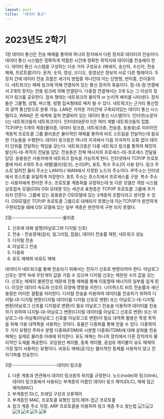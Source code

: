 ```yaml
---
layout: post
title:  "데이터 통신"
---
```


# 2023년도 2학기

1장
데이터 통신은 전송 매체를 통하여 하나의 장치에서 다른 장치로 데이터의 전송이다. 
데이터 통신 시스템은 정확하게 적절한 시간에 정확한 목적지에 데이터를 전송해야 한다. 
데이터 통신 시스템을 구성하는 더솟 거자 구성요소 (메세지, 송신자, 수신자, 전송 매체, 프로토콜)이다. 
문자, 숫자, 영상, 오디오, 동영상은 정보의 서로 다른 형태이다. 
두 장치 간에 데이터 전송 흐름은 세가지 방법중 하나인데 이는 단방향, 반이중, 전이중이다.
네트워크는 매체 링크에 의해 연결되어 있는 통신 장치의 묶음이다. 
점-대-점 연결에서 2개의 장치는 전용 링크에 의해 연결된다. 
다중점 연결에서는 3개 도는 그 이상의 장치가 링크를 공유한다. 
접속 형태는 네트워크의 물리적 or 논리적 배치를 나타낸다. 
장치들은 그물형, 성형, 버스형, 링형 접속형태로 배치 될 수 있다.
네트워크는 근거리 통신망과 광역 통신망으로 분류 가능. 
LAN은 가까운 거리간에 구축되어있는 데이터 통신 시스템이고, WAN은 전 세계에 걸쳐 연결되어 있는 데이터 통신 시스템이다. 
인터넷(소문자 i)는 네트워크들의 네트워크이다. 인터넷(대문자 I)은 여러 개별 네트워크들의 집합.
TCP/IP는 5개의 계층(물리층, 데이터 링크층, 네트워크층, 전송층, 응용층)로 이러어진 계층적 프로토콜 그룹 물리층은 물리적인 매체를 통하여 비트 스트림을 전달하는데 필요한 기능들을 수행한다. 
데이터 링크층은 하나의 지국에서 다음 지국까지 오류 없이 데이터 단위를 전달하는 책임을 갖는다. 
네트워크층은 다중 네트워크 링크를 통하여 패킷의 발신지-대-목적지 전달을 담당. 
전송층은 전체 메시지의 프로세스-대-프로세스 전달을 담당. 응용층은 사용자에게 네트워크 접속을 가능하게 한다. 
인터넷에서 TCP/IP 프로토콜에 따라 4개의 주소 레벨[물리(링크), 논리(IP), 포트, 특수 주소]이 사용 된다. 
링크 주소로 알려진 물리 주소는 LAN이나 WAN에서 지정된 노드의 주소이다. 
IP주소는 인터넷에서 호스트를 유일하게 저장한다. 
포트 주소는 호스트에서 프로세스를 구분. 특수 주소는 사용자에게 편리한 주소.
프로토콜 계층화를 규정하는데 또 다른 모델은 개방 시스템 상호접속 모댈(OSI) OSI 모데렝 잇는 세션과 표현층은 TCP/IP 프로토콜 그룹에 추가 되지 안흔다. 
그룹에 있는 응용층은 OSI모델에 있는 3계층의 조합이라고 생각할 수 있다. 
OSI모델은 TCP/IP 프로토콜 그룹으로 대체되지 못했는데 이는TCP/IP가 완전하게 구현되었을 떄에 OSI 모델에 있는 일부 계층은 완전하게 구현 되지 못했다.

2장--------------------------물리층
1. 신호에 대해 설명(아날로그와 디지털 신호)
2. 전송 - 전송장애(감쇠, 일그러짐, 잡음), 데이터 전송률 제한, 네트워크 성능
3. 디지털 전송
4. 아날로그 전송
5. 다중화
6. 유도 매체와 비유도 매체

데이터가 네트워크를 통해 전송되기 위해서는 전자기 신호로 변환되어야 한다. 
아날로그 신호는 영역 속에 무한개의 값을 가질 수 있으며 디지털 신호는 제한된 수의 값을 갖는다. 
신호는 매체의 불완전성 때문에 전통 매체를 통해 이동할때 에너지의 일부를 일게 된다.
이것은 데이터 속도와 신호의 모양에 영향을 끼친다. 
나이퀴스트 비트 전송률과 섀넌 용량은 어러한 결함을 처리한다.
디지털 전송을 이용하여 데이터를 전송하기 위하여 디지털-대-디지털 변환(디지털 데이터를 디지털 신호로 변환) 또는 아날로그-대-디지털 변환(아날로그 신호를 디지털로 변환)이 필요
아날로그 전송을 이용하여 데이터를 전송하기 위하여 디지털-대-아날로그 변환(디지털 데이터를 아날로그 신호로 변환) 또는 아날로그-대-아날록(아날로그 신호를 아날로그로 변환)이 필요
대역폭 활용은 특정 목적을 위해 가용 대역폭을 사용하는 것이다. 효율은 다중화를 통해 얻을 수 있다. 
다중화의 두 가지 유형인 주파수 분할 다중화(FDM)와 시분할 다중화(TDM)에 대해 살펴봄
전송 매체는 실제로 물리층 아래에 위치한다. 
유도 매체는 하나의 장치에서 다른 장치까지 물리적인 도체를 제공한다. 
꼬임쌍선 케이블, 동축 케이블, 광섬유 케이불이 유도 매체의 가장 많이 사용하는 유형이다. 비유도 매체(공기)는 물리적인 동체를 사용하지 않고 전자기파를 전송한다.

3장-----------------------데이터 링크층
1. 다른 계층과 연관해서 데이터 링크층의 위치를 규정한다. 노드(node)와 링크(link), 데이터 링크층에서 사용되는 부계층의 이름인 데이터 링크 제어(DLC), 매체 접근 제어(MAC)
2. 부계층인 DLC, 프레임 구성과 오류제어
3. 부계층인 MAC, 프로토콜 유형인 임의,제어-접근 프로토콜
4. 링크 계층 주소 지정, ARP 프로토콜을 이용하여 링크 계층 주소 찾는법
![1](https://github.com/user-attachments/assets/54f399c6-c99b-4d02-a628-870603c89434)
![2](https://github.com/user-attachments/assets/22a61da5-37ee-4aa6-8089-ad8b94478530)
![3](https://github.com/user-attachments/assets/bf7706cc-77f2-48f0-8641-691e10228a38)
![4](https://github.com/user-attachments/assets/801012b6-00c4-4b71-8ea5-9548d3edbb11)
![5](https://github.com/user-attachments/assets/cab3428e-c0e1-4ad5-9a07-fca71a2c5234)
![6](https://github.com/user-attachments/assets/1c082f0f-4315-42c7-957c-b384e6b789ca)
